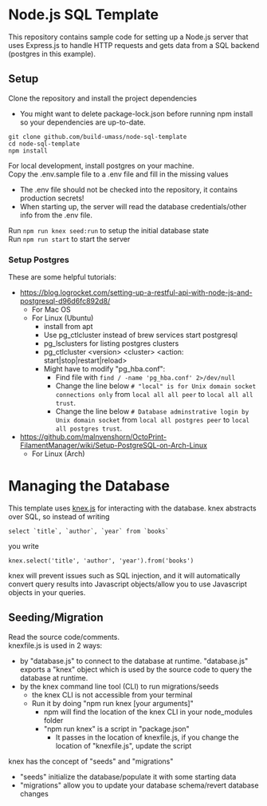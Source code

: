 # Node.js SQL Template
This repository contains sample code for setting up a Node.js server that uses Express.js to handle HTTP requests and gets data from a SQL backend (postgres in this example).

## Setup
Clone the repository and install the project dependencies
  - You might want to delete package-lock.json before running npm install so your dependencies are up-to-date.
```
git clone github.com/build-umass/node-sql-template  
cd node-sql-template
npm install
```
For local development, install postgres on your machine.  
Copy the .env.sample file to a .env file and fill in the missing values
  - The .env file should not be checked into the repository, it contains production secrets!
  - When starting up, the server will read the database credentials/other info from the .env file.  

Run `npm run knex seed:run` to setup the initial database state  
Run `npm run start` to start the server

### Setup Postgres
These are some helpful tutorials:
- https://blog.logrocket.com/setting-up-a-restful-api-with-node-js-and-postgresql-d96d6fc892d8/
  - For Mac OS
  - For Linux (Ubuntu)
    - install from apt
    - Use pg_ctlcluster instead of brew services start postgresql
    - pg_lsclusters for listing postgres clusters
    - pg_ctlcluster \<version> \<cluster> <action: start|stop|restart|reload>
    - Might have to modify "pg_hba.conf":
      - Find file with `find / -name 'pg_hba.conf' 2>/dev/null`
      - Change the line below `# "local" is for Unix domain socket connections only` from `local all all peer` to `local all all trust`.
      - Change the line below `# Database adminstrative login by Unix domain socket` from `local all postgres peer` to `local all postgres trust`.
- https://github.com/malnvenshorn/OctoPrint-FilamentManager/wiki/Setup-PostgreSQL-on-Arch-Linux
  - For Linux (Arch)

# Managing the Database
This template uses [knex.js](http://knexjs.org/) for interacting with the database. knex abstracts over SQL, so instead of writing
```
select `title`, `author`, `year` from `books`
```
you write
```
knex.select('title', 'author', 'year').from('books')
```
knex will prevent issues such as SQL injection, and it will automatically convert query results into Javascript objects/allow you to use Javascript objects in your queries.

## Seeding/Migration
Read the source code/comments.  
knexfile.js is used in 2 ways:
- by "database.js" to connect to the database at runtime. "database.js" exports a "knex" object which is used by the source code to query the database at runtime.
- by the knex command line tool (CLI) to run migrations/seeds
  - the knex CLI is not accessible from your terminal
  - Run it by doing "npm run knex [your arguments]"
    - npm will find the location of the knex CLI in your node_modules folder
    - "npm run knex" is a script in "package.json"
      - It passes in the location of knexfile.js, if you change the location of "knexfile.js", update the script

knex has the concept of "seeds" and "migrations"
- "seeds" initialize the database/populate it with some starting data
- "migrations" allow you to update your database schema/revert database changes